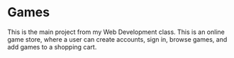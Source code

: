 # Games
This is the main project from my Web Development class. This is an online game store, where a user can create accounts, sign in, browse games, and add games
to a shopping cart.
